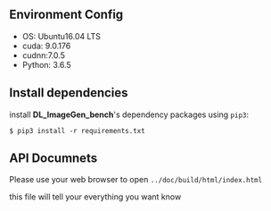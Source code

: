 ## Environment Config
* OS: Ubuntu16.04 LTS
* cuda: 9.0.176
* cudnn:7.0.5
* Python: 3.6.5

## Install dependencies

install **DL_ImageGen_bench**'s dependency  packages using ```pip3```:
```
$ pip3 install -r requirements.txt
```

## API Documnets

Please use your web browser to open  `../doc/build/html/index.html`

this file will tell your everything you want know

